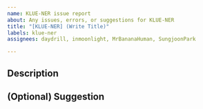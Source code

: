 ```yaml
---
name: KLUE-NER issue report
about: Any issues, errors, or suggestions for KLUE-NER
title: "[KLUE-NER] (Write Title)"
labels: klue-ner
assignees: daydrill, inmoonlight, MrBananaHuman, SungjoonPark

---
```


## Description

## (Optional) Suggestion
